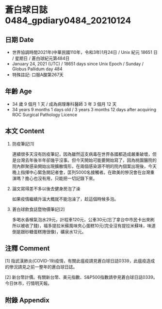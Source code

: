 [_metadata_:encoding]: - "utf-8"
[_metadata_:language]: - "zh-Hant-TW"
[_metadata_:fileformat]: - "markdown"
[_metadata_:MIME_type]: - "text/plain"
[_metadata_:markdown_version]: - "commonmark version 0.29"
[_metadata_:markdown_spec]: - "https://spec.commonmark.org/0.29/"

# 蒼白球日誌0484_gpdiary0484_20210124 #

## 日期 Date ##

* 世界協調時間2021年(中華民國110年，令和3年)1月24日 / Unix 紀元 18651 日 / 星期日 / 蒼白球紀元第484日
* January 24, 2021 (UTC) / 18651 days since Unix Epoch / Sunday / Globus Pallidum day 484
* 特殊註記: 口服A酸第267天

## 年齡 Age ##

* 34 歲 9 個月 1 天 / 成為病理專科醫師 3 年 3 個月 12 天
* 34 years 9 months 1 days old / 3 years 3 months 12 days after acquiring ROC Surgical Pathology Licence

## 本文 Content ##

1. 防疫筆記[1]

    連續很多天沒有防疫筆記，因為雖然這支病毒在世界各國都造成嚴重破壞，但是台灣去年後半年卻幾乎沒事。但今天開始可能要開始寫了，因為桃園醫院的院內群聚感染開始出現擴散情形，在兩個感染源不明的院內個案出現後，今天晚上指揮中心緊急開記者會，匡列5000名接觸者。在歐美的慘況會在台灣重演嗎？擔心也沒有用，只能把一切記錄下來。

2. 論文寫得差不多以後去健身房泡了澡

    如果疫情繼續升溫大概就不能泡澡了，趁這個時候多泡。

3. 蒼白球飲食誌暨物價筆記[2]

    多喝水香檳氣泡水29元，計程車120元，公車30元(忘了拿台中市民卡出來刷所以被收了錢)，福多提拉米蘇風味夾心蛋糕10元(完全沒有提拉米蘇味，味道倒是跟砂糖蛋糕捲很像)，礦泉水12元。  

## 注釋 Comment ##

[1] 指武漢肺炎(COVID-19)疫情，有關此瘟疫請見蒼白球日誌0339，此瘟疫造成的慘況請見之前一整年的蒼白球日誌。

[2] 新台幣計價。有關新台幣、美元指數、S&P500指數請參見蒼白球日誌0339。今日休市，行情明天報。




## 附錄 Appendix ##

